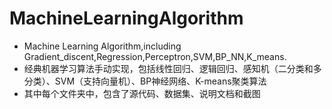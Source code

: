 # MachineLearningAlgorithm

* Machine Learning Algorithm,including Gradient_discent,Regression,Perceptron,SVM,BP_NN,K_means.
* 经典机器学习算法手动实现，包括线性回归、逻辑回归、感知机（二分类和多分类）、SVM（支持向量机）、BP神经网络、K-means聚类算法
* 其中每个文件夹中，包含了源代码、数据集、说明文档和截图

